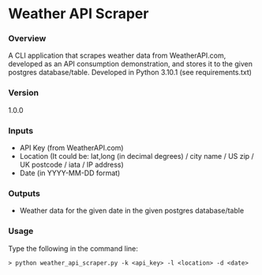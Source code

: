 # Weather API Scraper

### Overview
A CLI application that scrapes weather data from WeatherAPI.com, developed as an API consumption demonstration, and stores it to the given postgres database/table.
Developed in Python 3.10.1 (see requirements.txt)

### Version
1.0.0

### Inputs
+ API Key (from WeatherAPI.com)
+ Location (It could be: lat,long (in decimal degrees) / city name / US zip / UK postcode / iata / IP address)
+ Date (in YYYY-MM-DD format)

### Outputs
+ Weather data for the given date in the given postgres database/table

### Usage
Type the following in the command line:
```shell
> python weather_api_scraper.py -k <api_key> -l <location> -d <date>
```
